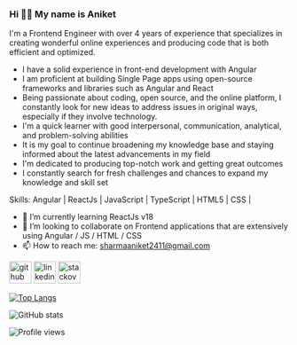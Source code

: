 ### Hi 👋🏻 My name is Aniket
I'm a Frontend Engineer with over 4 years of experience that specializes in creating wonderful online experiences and producing code that is both efficient and optimized.

* I have a solid experience in front-end development with Angular
* I am proficient at building Single Page apps using open-source frameworks and libraries such as Angular and React
* Being passionate about coding, open source, and the online platform, I constantly look for new ideas to address issues in original ways, especially if they involve technology.
* I'm a quick learner with good interpersonal, communication, analytical, and problem-solving abilities
* It is my goal to continue broadening my knowledge base and staying informed about the latest advancements in my field
* I'm dedicated to producing top-notch work and getting great outcomes
* I constantly search for fresh challenges and chances to expand my knowledge and skill set

Skills: Angular | ReactJs | JavaScript | TypeScript | HTML5 | CSS |

- 🌱 I’m currently learning ReactJs v18 
- 👯 I’m looking to collaborate on Frontend applications that are extensively using Angular / JS / HTML / CSS 
- 📫 How to reach me: sharmaaniket2411@gmail.com 


[<img src='https://cdn.jsdelivr.net/npm/simple-icons@3.0.1/icons/github.svg' alt='github' height='40'>](https://github.com/AniketSharma24)  [<img src='https://cdn.jsdelivr.net/npm/simple-icons@3.0.1/icons/linkedin.svg' alt='linkedin' height='40'>](https://www.linkedin.com/in/aniket-sharma-as//)  [<img src='https://cdn.jsdelivr.net/npm/simple-icons@3.0.1/icons/stackoverflow.svg' alt='stackoverflow' height='40'>](https://stackoverflow.com/users/15660322/aniket-sharma)  

[![Top Langs](https://github-readme-stats.vercel.app/api/top-langs/?username=AniketSharma24)](https://github.com/anuraghazra/github-readme-stats)

![GitHub stats](https://github-readme-stats.vercel.app/api?username=AniketSharma24&show_icons=true)  

![Profile views](https://gpvc.arturio.dev/AniketSharma24)  
